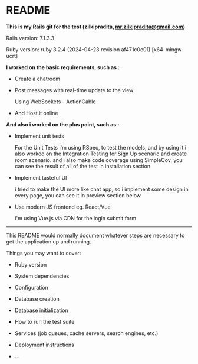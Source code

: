 # README
**This is my Rails git for the test (zilkipradita, mr.zilkipradita@gmail.com)**

Rails version: 7.1.3.3

Ruby version: ruby 3.2.4 (2024-04-23 revision af471c0e01) [x64-mingw-ucrt]

**I worked on the basic requirements, such as :** 

* Create a chatroom

* Post messages with real-time update to the view
  
  Using WebSockets - ActionCable

* And Host it online

**And also i worked on the plus point, such as :**

* Implement unit tests

  For the Unit Tests i'm using RSpec, to test the models,
  and by using it i also worked on the Integration Testing for Sign Up scenario and create room scenario.
  and i also make code coverage using SimpleCov,
  you can see the result of all of the test in installation section

* Implement tasteful UI

  i tried to make the UI more like chat app, so i implement some design in every page, you can see it in preview section below

* Use modern JS frontend eg. React/Vue

  i'm using Vue.js via CDN for the login submit form

--------------------------------------------------------------------------

This README would normally document whatever steps are necessary to get the
application up and running.

Things you may want to cover:

* Ruby version

* System dependencies

* Configuration

* Database creation

* Database initialization

* How to run the test suite

* Services (job queues, cache servers, search engines, etc.)

* Deployment instructions

* ...
